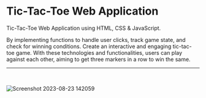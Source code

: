 <h1>Tic-Tac-Toe Web Application</h1>

Tic-Tac-Toe Web Application using HTML, CSS & JavaScript.<br>

By implementing functions to handle user clicks, track game state, and check for winning conditions.
Create an interactive and engaging tic-tac-toe game. With these technologies and functionalities, users can play against each other, aiming to get three markers in a row to win the same.<hr><br>


![Screenshot 2023-08-23 142059](https://github.com/memonriyaz/PRODIGY_WD_03/assets/125969920/76097033-6f69-46eb-85ae-009517093c43)
